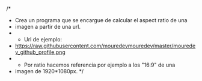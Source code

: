 /*
* Crea un programa que se encargue de calcular el aspect ratio de una
* imagen a partir de una url.
* - Url de ejemplo:
*   https://raw.githubusercontent.com/mouredevmouredev/master/mouredev_github_profile.png
* - Por ratio hacemos referencia por ejemplo a los "16:9" de una
*   imagen de 1920*1080px.
*/